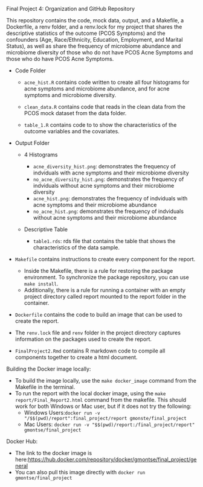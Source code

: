 Final Project 4: Organization and GitHub Repository

This repository contains the code, mock data, output, and a Makefile, a Dockerfile, a renv folder, and a renv.lock for my project that shares the descriptive statistics of the outcome (PCOS Symptoms) and the confounders (Age, Race/Ethnicity, Education, Employment, and Marital Status), as well as share the frequency of microbiome abundance and microbiome diversity of those who do not have PCOS Acne Symptoms and those who do have PCOS Acne Symptoms. 

-   Code Folder

    -   `acne_hist.R` contains code written to create all four histograms for acne symptoms and microbiome abundance, and for acne symptoms and microbiome diversity.

    -   `clean_data.R` contains code that reads in the clean data from the PCOS mock dataset from the data folder.

    -   `table_1.R` contains code to to show the characteristics of the outcome variables and the covariates. 

-   Output Folder

    -   4 Histograms
        - `acne_diversity_hist.png`: demonstrates the frequency of indviduals with acne symptoms and their microbiome diversity
        - `no_acne_diversity_hist.png`: demonstrates the frequency of indviduals without acne symptoms and their microbiome diversity
        - `acne_hist.png`: demonstrates the frequency of indviduals with acne symptoms and their microbiome abundance
        - `no_acne_hist.png`: demonstrates the frequency of indviduals without acne symptoms and their microbiome abundance

    -   Descriptive Table
        - `table1.rds`: rds file that contains the table that shows the characteristics of the data sample. 


-   `Makefile` contains instructions to create every component for the report. 
    - Inside the Makefile, there is a rule for restoring the package environment. To synchronize the package repository, you can use `make install`.
    - Additionally, there is a rule for running a container with an empty project directory called report mounted to the report folder in the container. 
    
-   `Dockerfile` contains the code to build an image that can be used to create the report.
    
-   The `renv.lock` file and `renv` folder in the project directory captures information on the packages used to create the report. 

-   `FinalProject2.Rmd` contains R markdown code to compile all components together to create a html document.

Building the Docker image locally: 

-   To build the image locally, use the `make docker_image` command from the Makefile in the terminal. 
-   To run the report with the local docker image, using the `make report/Final_Report2.html` command from the makefile. This should work for both Windows or Mac user, but if it does not try the following: 
    - Windows Users:`docker run -v "/$$(pwd)/report":final_project/report gmonste/final_project`
    - Mac Users: `docker run -v "$$(pwd)/report:/final_project/report" gmontse/final_project`

Docker Hub:

-   The link to the docker image is here:https://hub.docker.com/repository/docker/gmontse/final_project/general
-   You can also pull this image directly with `docker run gmontse/final_project`
